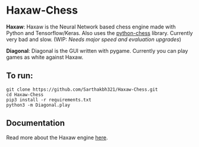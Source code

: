 # Haxaw-Chess

**Haxaw**: Haxaw is the Neural Network based chess engine made with Python and Tensorflow/Keras. Also uses the [python-chess](https://github.com/niklasf/python-chess) library. Currently very bad and slow. (WIP: *Needs major speed and evaluation upgrades*)

**Diagonal**: Diagonal is the GUI written with pygame. Currently you can play games as white against Haxaw.


## To run:


	git clone https://github.com/Sarthakbh321/Haxaw-Chess.git  
	cd Haxaw-Chess
	pip3 install -r requirements.txt
	python3 -m Diagonal.play



## Documentation

Read more about the Haxaw engine [here](Haxaw/README.md).
